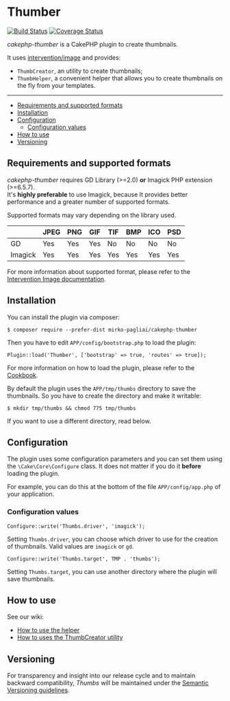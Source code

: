 # Thumber

[![Build Status](https://travis-ci.org/mirko-pagliai/cakephp-thumber.svg?branch=master)](https://travis-ci.org/mirko-pagliai/cakephp-thumber)
[![Coverage Status](https://img.shields.io/codecov/c/github/mirko-pagliai/cakephp-thumber.svg?style=flat-square)](https://codecov.io/github/mirko-pagliai/cakephp-thumber)

*cakephp-thumber* is a CakePHP plugin to create thumbnails.  

It uses [intervention/image](https://github.com/Intervention/image) and 
provides:
* `ThumbCreator`, an utility to create thumbnails;
* `ThumbHelper`, a convenient helper that allows you to create thumbnails on 
the fly from your templates.

***

  * [Requirements and supported formats](#requirements-and-supported-formats)
  * [Installation](#installation)
  * [Configuration](#configuration)
    + [Configuration values](#configuration-values)
  * [How to use](#how-to-use)
  * [Versioning](#versioning)

## Requirements and supported formats
*cakephp-thumber* requires GD Library (>=2.0) **or** Imagick PHP extension 
(>=6.5.7).  
It's **highly preferable** to use Imagick, because It provides better 
performance and a greater number of supported formats.

Supported formats may vary depending on the library used.

|         | JPEG | PNG | GIF | TIF | BMP | ICO | PSD |
|---------|------|-----|-----|-----|-----|-----|-----|
| GD      | Yes  | Yes | Yes | No  | No  | No  | No  |
| Imagick | Yes  | Yes | Yes | Yes | Yes | Yes | Yes |

For more information about supported format, please refer to the 
[Intervention Image documentation](http://image.intervention.io/getting_started/formats).

## Installation
You can install the plugin via composer:

    $ composer require --prefer-dist mirko-pagliai/cakephp-thumber
    
Then you have to edit `APP/config/bootstrap.php` to load the plugin:

    Plugin::load('Thumber', ['bootstrap' => true, 'routes' => true]);

For more information on how to load the plugin, please refer to the 
[Cookbook](http://book.cakephp.org/3.0/en/plugins.html#loading-a-plugin).
    
By default the plugin uses the `APP/tmp/thumbs` directory to save the 
thumbnails. So you have to create the directory and make it writable:

    $ mkdir tmp/thumbs && chmod 775 tmp/thumbs

If you want to use a different directory, read below.

## Configuration
The plugin uses some configuration parameters and you can set them using the 
`\Cake\Core\Configure` class. It does not matter if you do it **before** loading 
the plugin.

For example, you can do this at the bottom of the file `APP/config/app.php`
of your application.

### Configuration values

    Configure::write('Thumbs.driver', 'imagick');
    
Setting `Thumbs.driver`, you can choose which driver to use for the creation of 
thumbnails. Valid values are `imagick` or `gd`.

    Configure::write('Thumbs.target', TMP . 'thumbs');
    
Setting `Thumbs.target`, you can use another directory where the plugin will 
save thumbnails.

## How to use
See our wiki:
* [How to use the helper](https://github.com/mirko-pagliai/cakephp-thumber/wiki/How-to-use-the-helper)
* [How to uses the ThumbCreator utility](https://github.com/mirko-pagliai/cakephp-thumber/wiki/How-to-uses-the-ThumbCreator-utility)

## Versioning
For transparency and insight into our release cycle and to maintain backward 
compatibility, *Thumbs* will be maintained under the 
[Semantic Versioning guidelines](http://semver.org).
